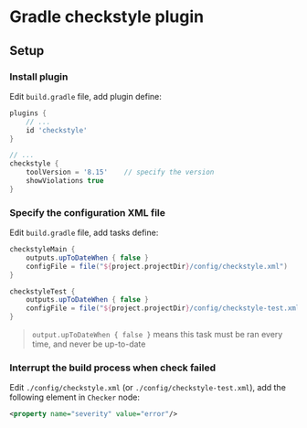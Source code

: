 # Gradle checkstyle plugin

## Setup

### Install plugin

Edit `build.gradle` file, add plugin define:

```groovy
plugins {
    // ...
    id 'checkstyle'
}

// ...
checkstyle {
    toolVersion = '8.15'    // specify the version
    showViolations true
}
```

### Specify the configuration XML file

Edit `build.gradle` file, add tasks define:

```groovy
checkstyleMain {
    outputs.upToDateWhen { false }
    configFile = file("${project.projectDir}/config/checkstyle.xml")
}

checkstyleTest {
    outputs.upToDateWhen { false }
    configFile = file("${project.projectDir}/config/checkstyle-test.xml")
}
```

> `output.upToDateWhen { false }` means this task must be ran every time, and never be up-to-date

### Interrupt the build process when check failed

Edit `./config/checkstyle.xml` (or `./config/checkstyle-test.xml`), add the following element in `Checker` node:

```xml
<property name="severity" value="error"/>
```
